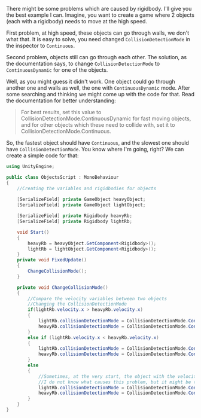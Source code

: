 There might be some problems which are caused by rigidbody. I'll give you the best example I can. Imagine, you want to create a game where 2 objects (each with a rigidbody) needs to move at the high speed.

First problem, at high speed, these objects can go through walls, we don't what that. 
It is easy to solve, you need changed `CollisionDetectionMode` in the inspector to `Continuous`.

Second problem, objects still can go through each other. The solution, as the documentation says, to change `CollisionDetectionMode` to `ContinuousDynamic` for one of the objects. 

Well, as you might guess it didn't work. One object could go through another one and walls as well, the one with `ContinuousDynamic` mode.
After some searching and thinking we might come up with the code for that.
Read the documentation for better understanding: 
>For best results, set this value to CollisionDetectionMode.ContinuousDynamic for fast moving objects, and for other objects which these need to collide with, set it to CollisionDetectionMode.Continuous.

So, the fastest object should have `Continuous`, and the slowest one should have `CollisionDetectionMode`. You know where I'm going, right?
We can create a simple code for that:
``` C#
using UnityEngine;

public class ObjectsScript : MonoBehaviour
{
    //Creating the variables and rigidbodies for objects
    
    [SerializeField] private GameObject heavyObject;
    [SerializeField] private GameObject lightObject;

    [SerializeField] private Rigidbody heavyRb;
    [SerializeField] private Rigidbody lightRb;

    void Start()
    {
        heavyRb = heavyObject.GetComponent<Rigidbody>();
        lightRb = lightObject.GetComponent<Rigidbody>();
    }
    private void FixedUpdate()
    {
        ChangeCollisionMode();
    }

    private void ChangeCollisionMode()
    {
        //Compare the velocity variables between two objects
        //Changing the CollisionDetectionMode
        if(lightRb.velocity.x > heavyRb.velocity.x)
        {
            lightRb.collisionDetectionMode = CollisionDetectionMode.Continuous;
            heavyRb.collisionDetectionMode = CollisionDetectionMode.ContinuousDynamic;
        }
        else if (lightRb.velocity.x < heavyRb.velocity.x)
        {
            lightRb.collisionDetectionMode = CollisionDetectionMode.ContinuousDynamic;
            heavyRb.collisionDetectionMode = CollisionDetectionMode.Continuous;
        }
        else
        {
            //Sometimes, at the very start, the object with the velocity can go through another, so I made a default state (this happens when the velocities of the objects are the same as well)
            //I do not know what causes this problem, but it might be that somehow Unity cannot see the velocity differents
            lightRb.collisionDetectionMode = CollisionDetectionMode.ContinuousDynamic;
            heavyRb.collisionDetectionMode = CollisionDetectionMode.Continuous;
        }
    }
}
```
